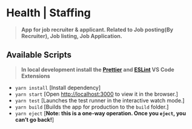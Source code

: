 # Health | Staffing

> **App for job recruiter & applicant. Related to Job posting(By Recruiter), Job listing, Job Application.**

## Available Scripts

> **In local development install the [Prettier](https://marketplace.visualstudio.com/items?itemName=esbenp.prettier-vscode) and [ESLint](https://marketplace.visualstudio.com/items?itemName=dbaeumer.vscode-eslint) VS Code Extensions**

- `yarn install` [Install dependency]
- `yarn start` [Open [http://localhost:3000](http://localhost:3000) to view it in the browser.]
- `yarn test` [Launches the test runner in the interactive watch mode.]
- `yarn build` [Builds the app for production to the `build` folder.]
- `yarn eject` [**Note: this is a one-way operation. Once you `eject`, you can’t go back!**]
